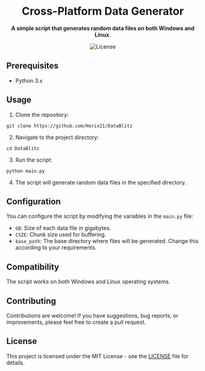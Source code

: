 <h1 align="center">Cross-Platform Data Generator</h1>

<p align="center">
  <strong>A simple script that generates random data files on both Windows and Linux.</strong>
</p>

<p align="center">
  <img src="https://img.shields.io/github/license/Horix21/DataBlitz" alt="License">
</p>

<h2>Prerequisites</h2>

<ul>
  <li>Python 3.x</li>
</ul>

<h2>Usage</h2>

<ol>
  <li>Clone the repository:</li>
</ol>

<pre><code>git clone https://github.com/Horix21/DataBlitz
</code></pre>

<ol start="2">
  <li>Navigate to the project directory:</li>
</ol>

<pre><code>cd DataBlitz
</code></pre>

<ol start="3">
  <li>Run the script:</li>
</ol>

<pre><code>python main.py
</code></pre>

<ol start="4">
  <li>The script will generate random data files in the specified directory.</li>
</ol>

<h2>Configuration</h2>

<p>You can configure the script by modifying the variables in the <code>main.py</code> file:</p>

<ul>
  <li><code>GB</code>: Size of each data file in gigabytes.</li>
  <li><code>CSZE</code>: Chunk size used for buffering.</li>
  <li><code>base_path</code>: The base directory where files will be generated. Change this according to your requirements.</li>
</ul>

<h2>Compatibility</h2>

<p>The script works on both Windows and Linux operating systems.</p>

<h2>Contributing</h2>

<p>Contributions are welcome! If you have suggestions, bug reports, or improvements, please feel free to create a pull request.</p>

<h2>License</h2>

<p>This project is licensed under the MIT License - see the <a href="LICENSE">LICENSE</a> file for details.</p>
